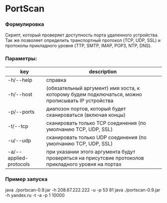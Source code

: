 # PortScan
### Формулировка
Cкрипт, который проверяет доступность порта удаленного устройства. Так же позволяет определить транспортный протокол (TCP, UDP, SSL) и протоколы прикладного уровня (TTP, SMTP, IMAP, POP3, NTP, DNS).

### Параметры:
| key | description |
| --- | -----------|
| -h/--help | справка |
-h/--host | (обязательный аргумент) имя хоста, к которому будем подключаться, можно прописывать IP устройства
-p/--ports <from> <port> | диапозон портов, который будет сканироваться (включая концы)
-t/--tcp | сканировать только TCP соединения (по умолчанию TCP, UDP, SSL)
-u/--udp | сканировать только UDP соединения (по умолчанию TCP, UDP, SSL)
-a/--applied-protocols | при указании этого аргумента будут проверяться на присутсвие протоколов прикладного уровня на портах

### Пример запуска
java ./portscan-0.9.jar -h 208.67.222.222 -u -p 53 81
java ./portscan-0.9.jar -h yandex.ru -t -a -p 1 10000